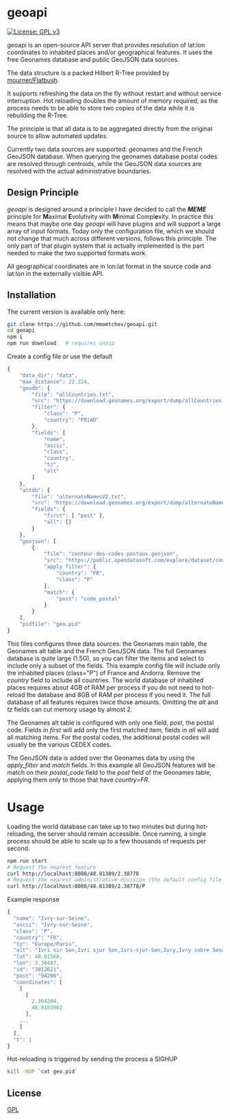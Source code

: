 # geoapi

[![License: GPL v3](https://img.shields.io/badge/License-GPL%20v3-blue.svg)](https://www.gnu.org/licenses/gpl-3.0)

geoapi is an open-source API server that provides resolution of lat:lon coordinates to inhabited places and/or geographical features. It uses the free Geonames database and public GeoJSON data sources.

The data structure is a packed Hilbert R-Tree provided by [mourner/Flatbush](https://github.com/mourner/flatbush).

It supports refreshing the data on the fly without restart and without service interruption. Hot reloading doubles the amount of memory required, as the process needs to be able to store two copies of the data while it is rebuilding the R-Tree.

The principle is that all data is to be aggregated directly from the original source to allow automated updates.

Currently two data sources are supported: geonames and the French GeoJSON database. When querying the geonames database postal codes are resolved through centroids, while the GeoJSON data sources are resolved with the actual administrative boundaries.

## Design Principle

*geoapi* is designed around a principle I have decided to call the ***MEME*** principle for **M**aximal **E**volutivity with **M**inimal Compl**e**xity.
In practice this means that maybe one day *geoapi* will have plugins and will support a large array of input formats. Today only the configuration file, which we should not change that much across different versions, follows this principle. The only part of that plugin system that is actually implemented is the part needed to make the two supported formats work.

All geographical coordinates are in lon:lat format in the source code and lat:lon in the externally visible API.

## Installation

The current version is available only here:
```bash
git clone https://github.com/mmomtchev/geoapi.git
cd geoapi
npm i
npm run download   # requires unzip
```

Create a config file or use the default
```js
{
    "data_dir": "data",
    "max_distance": 22.224,
    "geodb": {
        "file": "allCountries.txt",
        "src": "https://download.geonames.org/export/dump/allCountries.zip",
        "filter": {
            "class": "P",
            "country": "FR|AD"
        },
        "fields": [
            "name",
            "ascii",
            "class",
            "country",
            "tz",
            "alt"
        ]
    },
    "altdb": {
        "file": "alternateNamesV2.txt",
        "src": "https://download.geonames.org/export/dump/alternateNamesV2.zip",
        "fields": {
            "first": [ "post" ],
            "all": []
        }
    },
    "geojson": [
        {
            "file": "contour-des-codes-postaux.geojson",
            "src": "https://public.opendatasoft.com/explore/dataset/contour-des-codes-postaux/download/?format=geojson&timezone=Europe/Berlin&lang=en",
            "apply_filter": {
                "country": "FR",
                "class": "P"
            },
            "match": {
                "post": "code_postal"
            }
        }
    ],
    "pidfile": "geo.pid"
}
```
This files configures three data sources: the Geonames main table, the Geonames alt table and the French GeoJSON data. The full Geonames database is quite large (1.5G), so you can filter the items and select to include only a subset of the fields. This example config file will include only the inhabited places (class="P") of France and Andorra. Remove the *country* field to include all countries. The world database of inhabited places requires about 4GB of RAM per process if you do not need to hot-reload the database and 8GB of RAM per process if you need it. The full database of all features requires twice those amounts. Omitting the *alt* and *tz* fields can cut memory usage by almost 2.

The Geonames alt table is configured with only one field, *post*, the postal code. Fields in *first* will add only the first matched item, fields in *all* will add all matching items. For the postal codes, the additional postal codes will usually be the various CEDEX codes.

The GeoJSON data is added over the Geonames data by using the *apply_filter* and *match* fields. In this example all GeoJSON features will be match on their *postal_code* field to the *post* field of the Geonames table, applying them only to those that have *country=FR*.

# Usage

Loading the world database can take up to two minutes but during hot-reloading, the server should remain accessible.
Once running, a single process should be able to scale up to a few thousands of requests per second.

```bash
npm run start
# Request the nearest feature
curl http://localhost:8080/48.81389/2.38778
# Request the nearest administrative division (the default config file includes only P records so this is not needed)
curl http://localhost:8080/48.81389/2.38778/P
```

Example response
```js
{
  "name": "Ivry-sur-Seine",
  "ascii": "Ivry-sur-Seine",
  "class": "P",
  "country": "FR",
  "tz": "Europe/Paris",
  "alt": "Ivri sir Sen,Ivri sjur Sen,Ivri-sjur-Sen,Ivry,Ivry sobre Sena,Ivry-sur-Seine,ayfry swr syn,aywry swr sn,aywry-swr-sn,ibeuliswileusen,ivuri=shuru=senu,sai na he pan yi fu li,ʼybry-syr-sn,Іврі-сюр-Сен,Иври сир Сен,Иври сюр Сен,Иври-сюр-Сен,איברי-סיר-סן,إيفري سور سين,ایوری سور سن,ایوری-سور-سن,イヴリー＝シュル＝セーヌ,塞纳河畔伊夫里,이브리쉬르센",
  "lat": 48.81568,
  "lon": 2.38487,
  "id": "3012621",
  "post": "94200",
  "coordinates": [
    [
      [
        2.364204,
        48.8163982
      ],
    ...
    ]
  ],
  "t": 1
}
```

Hot-reloading is triggered by sending the process a SIGHUP
```bash
kill -HUP `cat geo.pid`
```

## License
[GPL](https://choosealicense.com/licenses/gpl-3.0/)
